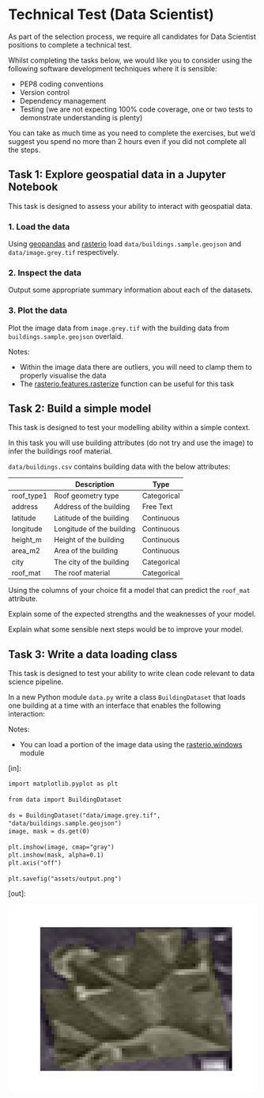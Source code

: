 # Technical Test (Data Scientist) 

As part of the selection process, we require all candidates for Data Scientist positions to complete a technical test. 

Whilst completing the tasks below, we would like you to consider using the following software development techniques where it is sensible: 

* PEP8 coding conventions 
* Version control 
* Dependency management 
* Testing (we are not expecting 100% code coverage, one or two tests to demonstrate understanding is plenty) 

You can take as much time as you need to complete the exercises, but we’d suggest you spend no more than 2 hours even if you did not complete all the steps.

## Task 1: Explore geospatial data in a Jupyter Notebook 

This task is designed to assess your ability to interact with geospatial data.

### 1. Load the data 

Using [geopandas](https://geopandas.org/index.html) and [rasterio](https://rasterio.readthedocs.io/en/latest/index.html) load `data/buildings.sample.geojson` and `data/image.grey.tif` respectively. 

### 2. Inspect the data 

Output some appropriate summary information about each of the datasets. 

### 3. Plot the data 

Plot the image data from `image.grey.tif` with the building data from `buildings.sample.geojson` overlaid.  

Notes:

* Within the image data there are outliers, you will need to clamp them to properly visualise the data 
* The [rasterio.features.rasterize](https://rasterio.readthedocs.io/en/latest/api/rasterio.features.html#rasterio.features.rasterize) function can be useful for this task 

## Task 2: Build a simple model

This task is designed to test your modelling ability within a simple context.

In this task you will use building attributes (do not try and use the image) to infer the buildings roof material.

`data/buildings.csv` contains building data with the below attributes:

|            | Description               | Type
|------------|---------------------------| ------------ |
| roof_type1 | Roof geometry type        | Categorical  |
| address    | Address of the building   | Free Text    |
| latitude   | Latitude of the building  | Continuous   |
| longitude  | Longitude of the building | Continuous   |
| height_m   | Height of the building    | Continuous   |
| area_m2    | Area of the building      | Continuous   |
| city       | The city of the building  | Categorical  |
| roof_mat   | The roof material         | Categorical  |

Using the columns of your choice fit a model that can predict the `roof_mat` attribute.
 
Explain some of the expected strengths and the weaknesses of your model.

Explain what some sensible next steps would be to improve your model.

## Task 3: Write a data loading class

This task is designed to test your ability to write clean code relevant to data science pipeline.

In a new Python module `data.py` write a class `BuildingDataset` that loads one building at a time with an interface that enables the following interaction: 

Notes:
* You can load a portion of the image data using the [rasterio.windows](https://rasterio.readthedocs.io/en/latest/topics/windowed-rw.html) module

[in]:

```
import matplotlib.pyplot as plt

from data import BuildingDataset 

ds = BuildingDataset("data/image.grey.tif", "data/buildings.sample.geojson")
image, mask = ds.get(0)

plt.imshow(image, cmap="gray")
plt.imshow(mask, alpha=0.1)
plt.axis("off")

plt.savefig("assets/output.png")
```
[out]:

![output](assets/output.png)
